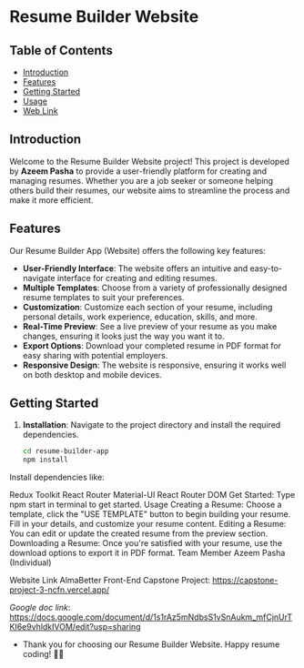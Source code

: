 # **Resume Builder Website**

## **Table of Contents**
- [Introduction](#introduction)
- [Features](#features)
- [Getting Started](#getting-started)
- [Usage](#usage)
- [Web Link](#web-link)

## **Introduction**
Welcome to the Resume Builder Website project! This project is developed by **Azeem Pasha** to provide a user-friendly platform for creating and managing resumes. Whether you are a job seeker or someone helping others build their resumes, our website aims to streamline the process and make it more efficient.

## **Features**
Our Resume Builder App (Website) offers the following key features:

- **User-Friendly Interface**: The website offers an intuitive and easy-to-navigate interface for creating and editing resumes.
- **Multiple Templates**: Choose from a variety of professionally designed resume templates to suit your preferences.
- **Customization**: Customize each section of your resume, including personal details, work experience, education, skills, and more.
- **Real-Time Preview**: See a live preview of your resume as you make changes, ensuring it looks just the way you want it to.
- **Export Options**: Download your completed resume in PDF format for easy sharing with potential employers.
- **Responsive Design**: The website is responsive, ensuring it works well on both desktop and mobile devices.

## **Getting Started**
1. **Installation**: Navigate to the project directory and install the required dependencies.
   ```bash
   cd resume-builder-app
   npm install


Install dependencies like:

Redux Toolkit
React Router
Material-UI
React Router DOM
Get Started: Type npm start in terminal to get started.
Usage
Creating a Resume: Choose a template, click the "USE TEMPLATE" button to begin building your resume. Fill in your details, and customize your resume content.
Editing a Resume: You can edit or update the created resume from the preview section.
Downloading a Resume: Once you're satisfied with your resume, use the download options to export it in PDF format.
Team Member
Azeem Pasha (Individual)

Website Link
AlmaBetter Front-End Capstone Project: https://capstone-project-3-ncfn.vercel.app/

*Google doc link*: 
https://docs.google.com/document/d/1s1rAz5mNdbsS1vSnAukm_mfCjnUrTKI6e9vhldkIVOM/edit?usp=sharing
- Thank you for choosing our Resume Builder Website. Happy resume coding! 📄✨
